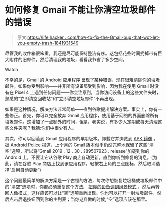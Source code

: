 # 如何修复 Gmail 不能让你清空垃圾邮件的错误

> 原文:[https://life hacker . com/how-to-fix-the-Gmail-bug-that-wot-let-you-empty-trash-1841931549](https://lifehacker.com/how-to-fix-the-gmail-bug-that-wont-let-you-empty-trash-1841931549)

尽管我的收件箱很笨重，我还是尽可能保持整洁有序。这包括花些时间扔掉带有巨大附件的旧邮件，然后清理我的垃圾，看看我节省了多少空间。

Watch

不幸的是，Gmail 的 Android 应用程序 出现了某种错误，现在很难清除你的垃圾邮件。如果你受到影响——并非所有设备都受到影响，因为我在使用 Gmail 时没有在 Pixel 4 上遇到任何问题——你会注意到，当你访问设备上的这些文件夹时，熟悉的“立即清空回收站”和“立即清空垃圾邮件”不再出现。

如果是这种情况，解决方法非常简单——直到谷歌提出解决方案。事实上，你有一些修正。首先，你可以完全放弃 Gmail 应用程序，使用基于网络的界面删除所有垃圾邮件。这增加了一点额外的时间，但是，老实说，有多少人定期或每天清理这些文件夹呢？我猜:你们中很少有人。

其次，你可以回滚到 Gmail 应用程序的早期版本。卸载它并浏览到 [APK 镜像](https://www.apkmirror.com/apk/google-inc/gmail/gmail-2019-12-30-289507923-release-release/) 。据 [Android Police](https://www.androidpolice.com/2020/02/26/gmail-removed-the-option-to-empty-spam-and-trash-on-android/) 报道，上个月的 Gmail 版本似乎仍然完整地保留了这些“清空”选项，所以将“Gmail 2019 . 12 . 30 . 289507923 . release”加载到你的 Android 上，不要让它从谷歌 Play 商店自动更新，直到你听到修复的消息。(为此，请在谷歌 Play 商店上找到该应用程序，轻按右上角的三点图标，然后取消选择“启用自动更新”)

这个问题最简单的解决方案是一个古怪的方法，每次你想恢复垃圾桶或垃圾邮件中的“清空”选项时，你都必须重复这个方法。 [把你的设备调到风景模式](https://support.google.com/mail/thread/29279524?hl=en&msgid=29695497) ，然后再转回人像模式，这样应该可以让“空”选项重新出现。你也可以打开一封垃圾邮件，然后点击后退按钮回到你的主列表；当你这样做的时候,“空”选项应该在那里。